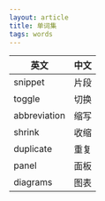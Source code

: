 ```yaml
---
layout: article
title: 单词集
tags: words
---
```


<!-- more -->

|英文|中文|
|----|---|
|snippet|片段|
|toggle|切换|
|abbreviation|缩写|
|shrink|收缩|
|duplicate|重复|
|panel|面板|
|diagrams|图表|
